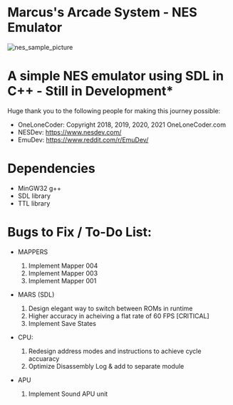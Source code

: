 # Marcus's Arcade System - NES Emulator
![nes_sample_picture](https://user-images.githubusercontent.com/72711596/140624067-b8f22473-2f48-4f06-83ac-9f06b4b8a3e2.png)


# A simple NES emulator using SDL in C++ - Still in Development*

Huge thank you to the following people for making this journey possible:
   - OneLoneCoder: Copyright 2018, 2019, 2020, 2021 OneLoneCoder.com
   - NESDev: https://www.nesdev.com/
   - EmuDev: https://www.reddit.com/r/EmuDev/

# Dependencies
   - MinGW32 g++
   - SDL library
   - TTL library

# Bugs to Fix / To-Do List:          
   - MAPPERS
		1. Implement Mapper 004
		2. Implement Mapper 003
		3. Implement Mapper 001

   - MARS (SDL)
		1. Design elegant way to switch between ROMs in runtime
		2. Higher accuracy in acheiving a flat rate of 60 FPS [CRITICAL]
		4. Implement Save States

   - CPU: 
		1. Redesign address modes and instructions to achieve cycle accuaracy
		2. Optimize Disassembly Log & add to separate module 
 

   - APU
   		1. Implement Sound APU unit
